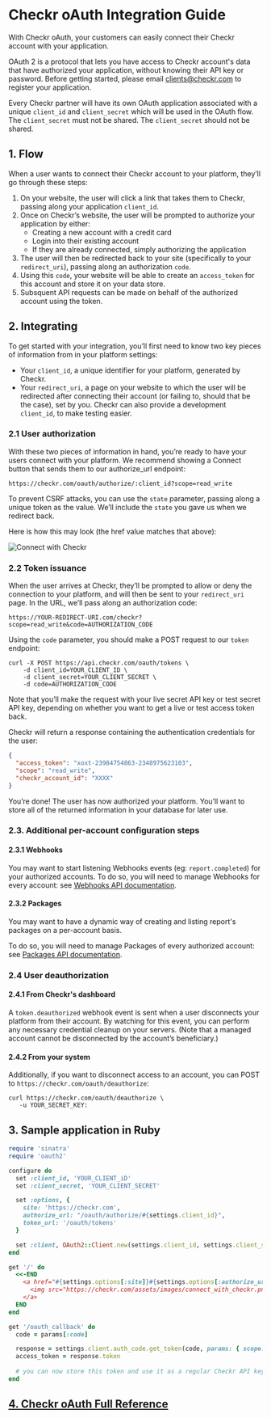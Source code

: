 # Checkr oAuth Integration Guide

With Checkr oAuth, your customers can easily connect their Checkr account with your application.

OAuth 2 is a protocol that lets you have access to Checkr account's data that have authorized your application, without knowing their API key or password.
Before getting started, please email clients@checkr.com to register your application.

Every Checkr partner will have its own OAuth application associated with a unique `client_id` and `client_secret` which will be used in the OAuth flow. The `client_secret` must not be shared.
The `client_secret` should not be shared.

## 1. Flow
When a user wants to connect their Checkr account to your platform, they’ll go through these steps:

1. On your website, the user will click a link that takes them to Checkr, passing along your application `client_id`.
2. Once on Checkr’s website, the user will be prompted to authorize your application by either:
    - Creating a new account with a credit card
    - Login into their existing account
    - If they are already connected, simply authorizing the application
3. The user will then be redirected back to your site (specifically to your `redirect_uri`), passing along an authorization `code`.
4. Using this `code`, your website will be able to create an `access_token` for this account and store it on your data store.
5. Subsquent API requests can be made on behalf of the authorized account using the token.

## 2. Integrating

To get started with your integration, you’ll first need to know two key pieces of information from in your platform settings:

- Your `client_id`, a unique identifier for your platform, generated by Checkr.
- Your `redirect_uri`, a page on your website to which the user will be redirected after connecting their account (or failing to, should that be the case), set by you.
Checkr can also provide a development `client_id`, to make testing easier.

### 2.1 User authorization

With these two pieces of information in hand, you’re ready to have your users connect with your platform. We recommend showing a Connect button that sends them to our authorize_url endpoint:

```
https://checkr.com/oauth/authorize/:client_id?scope=read_write
```

To prevent CSRF attacks, you can use the `state` parameter, passing along a unique token as the value. We’ll include the `state` you gave us when we redirect back.

Here is how this may look (the href value matches that above):

![Connect with Checkr](https://checkr.com/assets/images/connect_with_checkr.png)


### 2.2 Token issuance

When the user arrives at Checkr, they’ll be prompted to allow or deny the connection to your platform, and will then be sent to your `redirect_uri` page. In the URL, we’ll pass along an authorization code:

```
https://YOUR-REDIRECT-URI.com/checkr?scope=read_write&code=AUTHORIZATION_CODE
```

Using the `code` parameter, you should make a POST request to our `token` endpoint:

```curl
curl -X POST https://api.checkr.com/oauth/tokens \
    -d client_id=YOUR_CLIENT_ID \
    -d client_secret=YOUR_CLIENT_SECRET \
    -d code=AUTHORIZATION_CODE
```

Note that you’ll make the request with your live secret API key or test secret API key, depending on whether you want to get a live or test access token back.

Checkr will return a response containing the authentication credentials for the user:

```json
{
  "access_token": "xoxt-23984754863-2348975623103",
  "scope": "read_write",
  "checkr_account_id": "XXXX"
}
```

You’re done!  The user has now authorized your platform.  You’ll want to store all of the returned information in your database for later use.

### 2.3. Additional per-account configuration steps
#### 2.3.1 Webhooks
You may want to start listening Webhooks events (eg: `report.completed`) for your authorized accounts.
To do so, you will need to manage Webhooks for every account: see [Webhooks API documentation](https://gist.github.com/jperichon/5c2ac76e779fd596ed70).

#### 2.3.2 Packages
You may want to have a dynamic way of creating and listing report's packages on a per-account basis.

To do so, you will need to manage Packages of every authorized account: see [Packages API documentation](https://gist.github.com/jperichon/4a01e9266cada5af677e).

### 2.4 User deauthorization

#### 2.4.1 From Checkr's dashboard
A `token.deauthorized` webhook event is sent when a user disconnects your platform from their account. By watching for this event, you can perform any necessary credential cleanup on your servers. (Note that a managed account cannot be disconnected by the account’s beneficiary.)

#### 2.4.2 From your system

Additionally, if you want to disconnect access to an account, you can POST to `https://checkr.com/oauth/deauthorize`:

```curl
curl https://checkr.com/oauth/deauthorize \
   -u YOUR_SECRET_KEY:
```

## 3. Sample application in Ruby

```ruby
require 'sinatra'
require 'oauth2'

configure do
  set :client_id, 'YOUR_CLIENT_iD'
  set :client_secret, 'YOUR_CLIENT_SECRET'

  set :options, {
    site: 'https://checkr.com',
    authorize_url: "/oauth/authorize/#{settings.client_id}",
    token_url: '/oauth/tokens'
  }

  set :client, OAuth2::Client.new(settings.client_id, settings.client_secret, settings.options)
end

get '/' do
  <<-END
    <a href="#{settings.options[:site]}#{settings.options[:authorize_url]}">
      <img src="https://checkr.com/assets/images/connect_with_checkr.png" width="250" />
    </a>
  END
end

get '/oauth_callback' do
  code = params[:code]

  response = settings.client.auth_code.get_token(code, params: { scope: 'read_write' })
  access_token = response.token
  
  # you can now store this token and use it as a regular Checkr API key
end
```

## [4. Checkr oAuth Full Reference](https://gist.github.com/jperichon/348ff7e99158d075cbc7)
